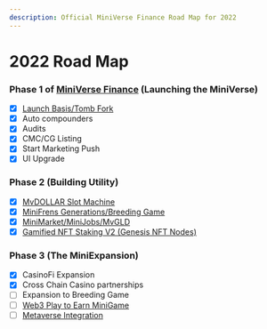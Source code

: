 ```yaml
---
description: Official MiniVerse Finance Road Map for 2022
---
```


# 2022 Road Map

### Phase 1 of [MiniVerse Finance](https://app.mvfinance.club/) (Launching the MiniVerse)

* [x] [Launch Basis/Tomb Fork](broken-reference)
* [x] Auto compounders
* [x] Audits
* [x] CMC/CG Listing
* [x] Start Marketing Push
* [x] UI Upgrade

### Phase 2 (Building Utility)

* [x] [MvDOLLAR Slot Machine](nft-gamefi-utility/casinofi-slots/)
* [x] [MiniFrens Generations/Breeding Game](nft-gamefi-utility/gamified-nft-nodes/)
* [x] [MiniMarket/MiniJobs/MvGLD](nft-gamefi-utility/gamified-nft-nodes/minimarket.md)
* [x] [Gamified NFT Staking V2 (Genesis NFT Nodes)](nft-gamefi-utility/gamified-nft-nodes/genesis-nft-nodes.md)

### Phase 3 (The MiniExpansion)

* [x] CasinoFi Expansion
* [x] Cross Chain Casino partnerships
* [ ] Expansion to Breeding Game
* [ ] [Web3 Play to Earn MiniGame](nft-gamefi-utility/casinofi-slots/mini-expansions/web3-integrated-play-to-earn-minigame/)
* [ ] [Metaverse Integration](nft-gamefi-utility/casinofi-slots/mini-expansions/)
